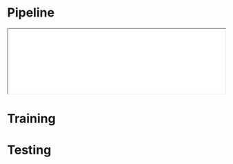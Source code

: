 # Pipeline
<iframe src="./assets/pipeline.pdf" width="100%" height="auto"></iframe>

# Training

# Testing

##  